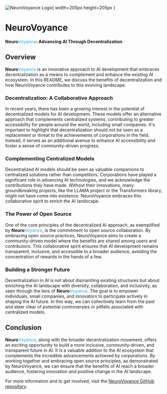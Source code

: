 ![NeuroVoyance Logo](https://github.com/ParisNeo/NeuroVoyance/assets/827993/796a5b65-e409-4ff4-a026-2ce9eb1ed0df){ width=205px height=205px }

# NeuroVoyance

**Neuro**<font color="#29ABE2">Voyance</font>**: Advancing AI Through Decentralization**

## Overview

**Neuro**<font color="#29ABE2">Voyance</font> is an innovative approach to AI development that embraces decentralization as a means to complement and enhance the existing AI ecosystem. In this README, we discuss the benefits of decentralization and how NeuroVoyance contributes to this evolving landscape.

### Decentralization: A Collaborative Approach

In recent years, there has been a growing interest in the potential of decentralized models for AI development. These models offer an alternative approach that complements centralized systems, contributing to greater accessibility for people around the world, including small companies. It's important to highlight that decentralization should not be seen as a replacement or threat to the achievements of corporations in the field. Instead, it serves as an additional avenue to enhance AI accessibility and foster a sense of community-driven progress.

### Complementing Centralized Models

Decentralized AI models should be seen as valuable companions to centralized solutions rather than competitors. Corporations have played a significant role in advancing AI technologies, and we acknowledge the contributions they have made. Without their innovations, many groundbreaking projects, like the LLAMA project or the Transformers library, might not have come into existence. NeuroVoyance embraces this collaborative spirit to enrich the AI landscape.

### The Power of Open Source

One of the core principles of the decentralized AI approach, as exemplified by **Neuro**<font color="#29ABE2">Voyance</font>, is the commitment to open source collaboration. By embracing open source practices, NeuroVoyance aims to create a community-driven model where the benefits are shared among users and contributors. This collaborative spirit ensures that AI development remains transparent, inclusive, and accessible to a broader audience, avoiding the concentration of rewards in the hands of a few.

### Building a Stronger Future

Decentralization in AI is not about dismantling existing structures but about enriching the AI landscape with diversity, collaboration, and inclusivity, as seen through the lens of **Neuro**<font color="#29ABE2">Voyance</font>. The goal is to empower individuals, small companies, and innovators to participate actively in shaping the AI future. In this way, we can collectively learn from the past and steer clear of potential controversies or pitfalls associated with centralized models.

## Conclusion

**Neuro**<font color="#29ABE2">Voyance</font>, along with the broader decentralization movement, offers an exciting opportunity to build a more inclusive, community-driven, and transparent future in AI. It is a valuable addition to the AI ecosystem that complements the incredible advancements achieved by corporations. By working together and embracing open source principles, as demonstrated by NeuroVoyance, we can ensure that the benefits of AI reach a broader audience, fostering innovation and positive change in the AI landscape.

For more information and to get involved, visit the [NeuroVoyance GitHub repository](https://github.com/ParisNeo/NeuroVoyance).

